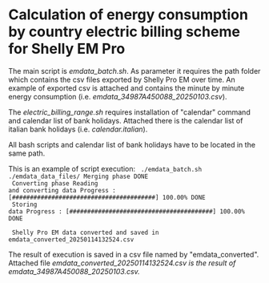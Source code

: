 #  Calculation of energy consumption by country electric billing scheme for Shelly EM Pro

The main script is <em>emdata_batch.sh</em>. As parameter it requires the path folder which contains the csv files exported by Shelly Pro EM over time. An example of exported csv is attached and contains the minute by minute energy consumption (i.e. <em>emdata_34987A450088_20250103.csv</em>). 

The <em>electric_billing_range.sh</em> requires installation of "calendar" command and calendar list of bank holidays. Attached there is the calendar list of italian bank holidays (i.e. <em>calendar.italian</em>).

All bash scripts and calendar list of bank holidays have to be located in the same path.

This is an example of script execution:
<code>
./emdata_batch.sh ./emdata_data_files/
Merging phase
DONE
<br>
Converting phase
Reading and converting data
Progress : [########################################] 100.00%
DONE
<br>
Storing data
Progress : [########################################] 100.00%
DONE
<br>
Shelly Pro EM data converted and saved in emdata_converted_20250114132524.csv
</code>

The result of execution is saved in a csv file named by "emdata_converted". Attached file <em>emdata_converted_20250114132524.csv is the result of <em>emdata_34987A450088_20250103.csv</em>.
